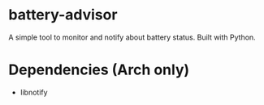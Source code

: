 # battery-advisor

A simple tool to monitor and notify about battery status. Built with Python.

# Dependencies (Arch only)
- libnotify
